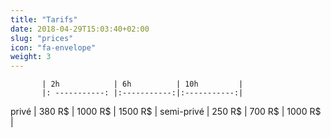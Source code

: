 ```yaml
---
title: "Tarifs"
date: 2018-04-29T15:03:40+02:00
slug: "prices"
icon: "fa-envelope"
weight: 3
---
```



           | 2h            | 6h          | 10h         |
           |: -----------: |:-----------:|:-----------:| 
privé      |   380 R$      | 1000 R$     | 1500 R$     |
semi-privé | 250 R$        | 700 R$      |  1000 R$    |

